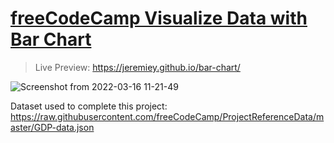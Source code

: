 # [freeCodeCamp Visualize Data with Bar Chart](https://www.freecodecamp.org/learn/data-visualization/data-visualization-projects/visualize-data-with-a-bar-chart)

> Live Preview: <https://jeremiey.github.io/bar-chart/>

![Screenshot from 2022-03-16 11-21-49](https://user-images.githubusercontent.com/87664239/158569017-5d294237-52fa-4ce9-bacf-823130de612a.png)

Dataset used to complete this project: <https://raw.githubusercontent.com/freeCodeCamp/ProjectReferenceData/master/GDP-data.json>
